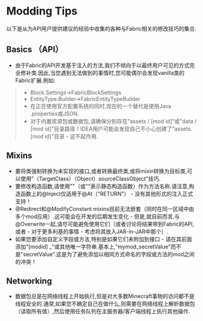 # Modding Tips
以下是从为API用户提供建议的经验中收集的各种与Fabric相关的修改技巧的集合.
## Basics （API）
* 由于Fabric的API开发基于注入的方法,我们不倾向于以最终用户可见的方式完全修补类.因此,当您遇到无法做到的事情时,您可能偶尔会发现vanilla类的Fabric扩展.例如:
>* Block.Settings→FabricBlockSettings
>* EntityType.Builder→FabricEntityTypeBuilder
>* 在正在使用官方配置系统的同时,现在的一个替代是使用Java .properties或JSON.
>* 对于内置资源包或数据包,请确保分别存在"assets / [mod id]"或"data / [mod id]"目录路径！IDEA用户可能会发现自己不小心创建了"assets.[mod id]"目录 - 这不起作用.

## Mixins


* 要将类强制转换为未实现的接口,或者转换最终类,或将mixin转换为目标类,可以使用"（TargetClass）（Object）sourceClassObject"技巧.
* 要修改构造函数,请使用"<init>"（或"<clinit>"表示静态构造函数）作为方法名称.请注意,构造函数上的@Inject仅适用于@At（"RETURN"） - 没有其他形式的注入正式支持！
* @Redirect和@ModifyConstant mixins目前无法嵌套（同时在同一区域中由多个mod应用）.这可能会在开发的后期发生变化 - 但是,就目前而言,与@Overwrite一起,请尽可能避免使用它们（或者讨论将结果带到Fabric的API,或者 - 对于更多利基的事情 - 考虑将其放入JAR-in-JAR中那个）.
* 如果您要添加自定义字段或方法,特别是如果它们未附加到接口 - 请在其前面添加"[modid] _"或其他唯一字符串.基本上,"mymod_secretValue"而不是"secretValue".这是为了避免添加以相同方式命名的字段或方法的mod之间的冲突！

## Networking
* 数据包总是在网络线程上开始执行,但是对大多数Minecraft事物的访问都不是线程安全的.通常,如果您不确定自己在做什么,则需要在网络线程上解析数据包（读取所有值）,然后使用任务队列在主服务器/客户端线程上执行其他操作.